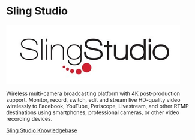 # Sling Studio

![alt text](https://raw.githubusercontent.com/RedefiningWomeninTech/av-docs/master/img/Sling_Studio_Logo.jpg)


Wireless multi-camera broadcasting platform with 4K post-production support. Monitor, record, switch, edit and stream live HD-quality video wirelessly to Facebook, YouTube, Periscope, Livestream, and other RTMP destinations using smartphones, professional cameras, or other video recording devices.


[Sling Studio Knowledgebase](https://www.myslingstudio.com/help)
